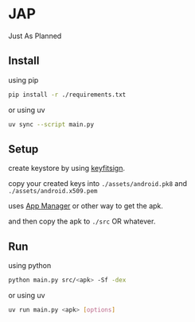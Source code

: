 # JAP

Just As Planned

## Install

using pip

```bash
pip install -r ./requirements.txt
```

or using uv

```bash
uv sync --script main.py
```

## Setup

create keystore by using [keyfitsign](https://github.com/Veha0001/keyfitsign).

copy your created keys into `./assets/android.pk8` and `./assets/android.x509.pem`

uses [App Manager](https://github.com/MuntashirAkon/AppManager) or other way to get the apk.

and then copy the apk to `./src` OR whatever.

## Run

using python

```bash
python main.py src/<apk> -Sf -dex
```

or using uv

```bash
uv run main.py <apk> [options]
```
